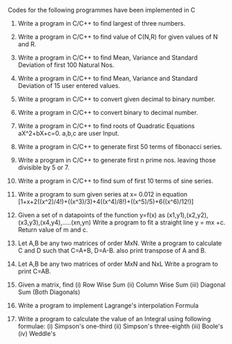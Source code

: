 Codes for the following programmes have been implemented in C


1. Write a program in C/C++ to find largest of three numbers.

2. Write a program in C/C++ to find value of C(N,R) for given values of N and R.

3. Write a program in C/C++ to find Mean, Variance and Standard Deviation of first 100 Natural Nos.

4. Write a program in C/C++ to find Mean, Variance and Standard Deviation of 15 user entered values.

5. Write a program in C/C++ to convert given decimal to binary number.

6. Write a program in C/C++ to convert binary to decimal number.

7. Write a program in C/C++ to find roots of Quadratic Equations aX^2+bX+c=0. a,b,c are user Input.

8. Write a program in C/C++ to generate first 50 terms of fibonacci series.

9. Write a program in C/C++ to generate first n prime nos. leaving those divisible by 5 or 7.

10. Write a program in C/C++ to find sum of first 10 terms of sine series.

11. Write a program to sum given series at x= 0.012 in equation [1+x+2((x^2)/4!)+((x^3)/3)+4((x^4)/8!)+((x^5)/5)+6((x^6)/12!)]

12. Given a set of n datapoints of the function y=f(x) as (x1,y1),(x2,y2),(x3,y3),(x4,y4),.....(xn,yn)
    Write a program to fit a straight line y = mx +c. Return value of m and c.

13. Let A,B be any two matrices of order MxN. Write a program to calculate C and D such that C=A+B, D=A-B.
    also print transpose of A and B.

14. Let A,B be any two matrices of order MxN and NxL Write a program to print C=AB.

15. Given a matrix, find
    (i)   Row Wise Sum
    (ii)  Column Wise Sum
    (iii) Diagonal Sum (Both Diagonals)

16. Write a program to implement Lagrange's interpolation Formula

17. Write a program to calculate the value of an Integral using following formulae:
    (i)   Simpson's one-third
    (ii)  Simpson's three-eighth
    (iii) Boole's
    (iv)  Weddle's
